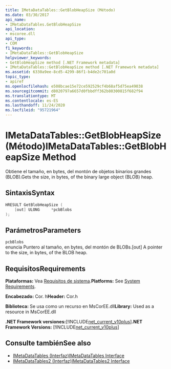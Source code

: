 ```yaml
---
title: IMetaDataTables::GetBlobHeapSize (Método)
ms.date: 03/30/2017
api_name:
- IMetaDataTables.GetBlobHeapSize
api_location:
- mscoree.dll
api_type:
- COM
f1_keywords:
- IMetaDataTables::GetBlobHeapSize
helpviewer_keywords:
- GetBlobHeapSize method [.NET Framework metadata]
- IMetaDataTables::GetBlobHeapSize method [.NET Framework metadata]
ms.assetid: 6330a9ee-8cd5-4299-86f1-b4de2c701a0d
topic_type:
- apiref
ms.openlocfilehash: e508bcae15e72ce592529cf4b68af5d75ea49038
ms.sourcegitcommit: d8020797a6657d0fbbdff362b80300815f682f94
ms.translationtype: MT
ms.contentlocale: es-ES
ms.lasthandoff: 11/24/2020
ms.locfileid: "95721964"
---
```

# <a name="imetadatatablesgetblobheapsize-method"></a><span data-ttu-id="77e51-102">IMetaDataTables::GetBlobHeapSize (Método)</span><span class="sxs-lookup"><span data-stu-id="77e51-102">IMetaDataTables::GetBlobHeapSize Method</span></span>

<span data-ttu-id="77e51-103">Obtiene el tamaño, en bytes, del montón de objetos binarios grandes (BLOB).</span><span class="sxs-lookup"><span data-stu-id="77e51-103">Gets the size, in bytes, of the binary large object (BLOB) heap.</span></span>  
  
## <a name="syntax"></a><span data-ttu-id="77e51-104">Sintaxis</span><span class="sxs-lookup"><span data-stu-id="77e51-104">Syntax</span></span>  
  
```cpp  
HRESULT GetBlobHeapSize (  
    [out] ULONG     *pcbBlobs  
);
```  
  
## <a name="parameters"></a><span data-ttu-id="77e51-105">Parámetros</span><span class="sxs-lookup"><span data-stu-id="77e51-105">Parameters</span></span>  

 `pcbBlobs`  
 <span data-ttu-id="77e51-106">enuncia Puntero al tamaño, en bytes, del montón de BLOBs.</span><span class="sxs-lookup"><span data-stu-id="77e51-106">[out] A pointer to the size, in bytes, of the BLOB heap.</span></span>  
  
## <a name="requirements"></a><span data-ttu-id="77e51-107">Requisitos</span><span class="sxs-lookup"><span data-stu-id="77e51-107">Requirements</span></span>  

 <span data-ttu-id="77e51-108">**Plataformas:** Vea [Requisitos de sistema](../../get-started/system-requirements.md).</span><span class="sxs-lookup"><span data-stu-id="77e51-108">**Platforms:** See [System Requirements](../../get-started/system-requirements.md).</span></span>  
  
 <span data-ttu-id="77e51-109">**Encabezado:** Cor. h</span><span class="sxs-lookup"><span data-stu-id="77e51-109">**Header:** Cor.h</span></span>  
  
 <span data-ttu-id="77e51-110">**Biblioteca:** Se usa como un recurso en MsCorEE.dll</span><span class="sxs-lookup"><span data-stu-id="77e51-110">**Library:** Used as a resource in MsCorEE.dll</span></span>  
  
 <span data-ttu-id="77e51-111">**.NET Framework versiones:**[!INCLUDE[net_current_v10plus](../../../../includes/net-current-v10plus-md.md)]</span><span class="sxs-lookup"><span data-stu-id="77e51-111">**.NET Framework Versions:** [!INCLUDE[net_current_v10plus](../../../../includes/net-current-v10plus-md.md)]</span></span>  
  
## <a name="see-also"></a><span data-ttu-id="77e51-112">Consulte también</span><span class="sxs-lookup"><span data-stu-id="77e51-112">See also</span></span>

- [<span data-ttu-id="77e51-113">IMetaDataTables (Interfaz)</span><span class="sxs-lookup"><span data-stu-id="77e51-113">IMetaDataTables Interface</span></span>](imetadatatables-interface.md)
- [<span data-ttu-id="77e51-114">IMetaDataTables2 (Interfaz)</span><span class="sxs-lookup"><span data-stu-id="77e51-114">IMetaDataTables2 Interface</span></span>](imetadatatables2-interface.md)
